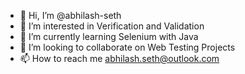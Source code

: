 - 👋 Hi, I’m @abhilash-seth
- 👀 I’m interested in Verification and Validation
- 🌱 I’m currently learning Selenium with Java
- 💞️ I’m looking to collaborate on Web Testing Projects
- 📫 How to reach me abhilash.seth@outlook.com

<!---
abhilash-seth/abhilash-seth is a ✨ special ✨ repository because its `README.md` (this file) appears on your GitHub profile.
You can click the Preview link to take a look at your changes.
--->
